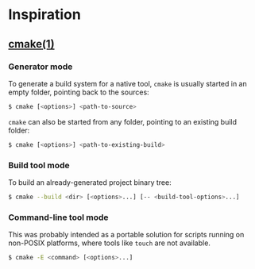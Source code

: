 # Inspiration

## [cmake(1)](https://cmake.org/cmake/help/v3.8/manual/cmake.1.html)

### Generator mode

To generate a build system for a native tool, `cmake` is usually started in an empty folder, pointing back to the sources:

```bash
$ cmake [<options>] <path-to-source>
```

`cmake` can also be started from any folder, pointing to an existing build folder:

```bash
$ cmake [<options>] <path-to-existing-build>
```

### Build tool mode

To build an already-generated project binary tree:

```bash
$ cmake --build <dir> [<options>...] [-- <build-tool-options>...]
```

### Command-line tool mode

This was probably intended as a portable solution for scripts running on non-POSIX platforms, where tools like `touch` are not available.

```bash
$ cmake -E <command> [<options>...]
```
